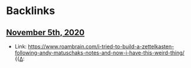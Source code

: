 
# Backlinks
## [November 5th, 2020](<November 5th, 2020.md>)
- Link: https://www.roambrain.com/i-tried-to-build-a-zettelkasten-following-andy-matuschaks-notes-and-now-i-have-this-weird-thing/ {{[∆](<∆.md>):


